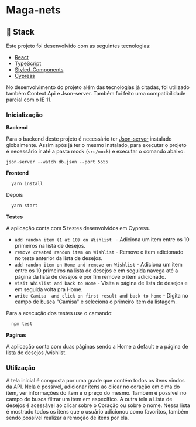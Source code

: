 # Maga-nets

## :rocket:  Stack
Este projeto foi desenvolvido com as seguintes tecnologias:

- [React](https://pt-br.reactjs.org/)
- [TypeScript](https://www.typescriptlang.org/)
- [Styled-Components](https://styled-components.com/)
- [Cypress](https://www.cypress.io/)


No desenvolvimento do projeto além das tecnologias já citadas, foi utilizado também Context Api e Json-server. Também foi feito uma compatibilidade parcial com o IE 11.

### Inicialização

__Backend__

Para o backend deste projeto é necessário ter [Json-server](https://www.npmjs.com/package/json-server) instalado globalmente. Assim após já ter o mesmo instalado, para executar o projeto é necessário ir até a pasta mock (`src/mock`) e executar o comando abaixo:
```
json-server --watch db.json --port 5555
```

__Frontend__
```js
  yarn install
```
Depois

```js
  yarn start
```
__Testes__

A aplicação conta com 5 testes desenvolvidos em Cypress. 

  * `add randon item (1 at 10) on Wishlist ` - Adiciona um item entre os 10 primeiros na lista de desejos.
  * `remove created randon item on Wishlist` - Remove o item adicionado no teste anterior da lista de desejos.
  * `add randon item on Home and remove on Wishlist` - Adiciona um item entre os 10 primeiros na lista de desejos e em seguida navega até a página da lista de desejos e por fim remove o item adicionado.
  * `visit Whislist and back to Home` -  Visita a página de lista de desejos e em seguida volta pra Home.
  * `write Camisa  and click on first result and back to home` - Digita no campo de busca "Camisa" e seleciona o primeiro item da listagem.

Para a execução dos testes use o camando:

```js
  npm test
```

__Paginas__

A aplicação conta com duas páginas sendo a Home a default e a página de lista de desejos /wishlist.


### Utilização

A tela inicial é composta por uma grade que contém todos os itens vindos da API. Nela é possível, adicionar itens ao clicar no coração em cima do item, ver informações do item e o preço do mesmo. Também é possível no campo de busca filtrar um item em específico. A outra tela a Lista de desejos é acessável ao clicar sobre o Coração ou sobre o nome. Nessa lista é mostrado todos os itens que o usuário adicionou como favoritos, também sendo possível realizar a remoção de itens por ela.
